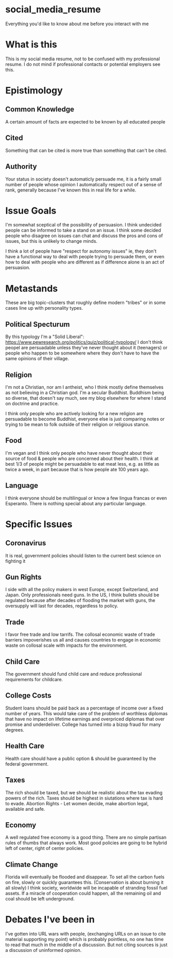 # social_media_resume
Everything you'd like to know about me before you interact with me

# What is this
This is my social media resume, not to be confused with my professional resume. I do not mind if professional contacts or potential employers see this.

# Epistimology
## Common Knowledge
A certain amount of facts are expected to be known by all educated people

## Cited
Something that can be cited is more true than something that can't be cited.

## Authority
Your status in society doesn't automaticly persuade me, it is a fairly small number of people whose opinion I automatically respect out of a sense of rank, generally because I've known this in real life for a while.

# Issue Goals
I'm somewhat sceptical of the possibility of persuasion. I think undecided people can be informed to take a stand on an issue. I think some decided people who disagree on issues can chat and discuss the pros and cons of issues, but this is unlikely to change minds.

I think a lot of people have "respect for autonomy issues" ie, they don't have a functional way to deal with people trying to persuade them, or even how to deal with people who are different as if difference alone is an act of persuasion.

# Metastands
These are big topic-clusters that roughly define modern "tribes" or in some cases line up with personality types.

## Political Specturum
By this typology I'm a "Solid Liberal": https://www.pewresearch.org/politics/quiz/political-typology/ I don't think peopel are persuadable unless they've never thought about it (teenagers) or people who happen to be somewhere where they don't have to have the same opinions of their village.

## Religion
I'm not a Christian, nor am I antheist, who I think mostly define themselves as not believing in a Christian god. I'm a secular Buddhist. Buddhism being so diverse, that doesn't say much, see my blog elsewhere for where I stand on doctrine and practice.

I think only people who are actively looking for a new religion are persuadable to become Buddhist, everyone else is just comparing notes or trying to be mean to folk outside of their religion or religious stance.

## Food
I'm vegan and I think only people who have never thought about their source of food & people who are concerned about their health. I think at best 1/3 of people might be persuadable to eat meat less, e.g. as little as twice a week, in part because that is how people ate 100 years ago.

## Language
I think everyone should be multilingual or know a few lingua francas or even Esperanto. There is nothing special about any particular language.

# Specific Issues
## Coronavirus
It is real, government policies should listen to the current best science on fighting it

## Gun Rights
I side with all the policy makers in west Europe, except Switzerland, and Japan. Only professionals need guns. In the US, I think bullets should be regulated because after decades of flooding the market with guns, the oversupply will last for decades, regardless to policy.

## Trade
I favor free trade and low tarrifs. The collosal economic waste of trade barriers impoverishes us all and causes countries to engage in economic waste on collosal scale with impacts for the environment.

## Child Care
The government should fund child care and reduce professional requirements for childcare. 

## College Costs
Student loans should be paid back as a percentage of income over a fixed number of years. This would take care of the problem of worthless diplomas that have no impact on lifetime earnings and overpriced diplomas that over promise and underdeliver. College has turned into a bizop fraud for many degrees.

## Health Care
Health care should have a public option & should be guaranteed by the federal government.

## Taxes
The rich should be taxed, but we should be realistic about the tax evading powers of the rich. Taxes should be highest in siutations where tax is hard to evade. 
Abortion Rights - Let women decide, make abortion legal, available and safe.

## Economy
A well regulated free economy is a good thing. There are no simple partisan rules of thumbs that always work. Most good policies are going to be hybrid left of center, right of center policies.

## Climate Change
Florida will eventually be flooded and disappear. To set all the carbon fuels on fire, slowly or quickly guarantees this. (Conservation is about burning it all slowly) I think society, worldwide will be incapable of stranding fossil fuel assets. If a miracle of cooperation could happen, all the remaining oil and coal should be left underground.

# Debates I've been in
I've gotten into URL wars with people, (exchanging URLs on an issue to cite material supporting my point) which is probably pointless, no one has time to read that much in the middle of a discussion. But not citing sources is just a discussion of uninformed opinion.
